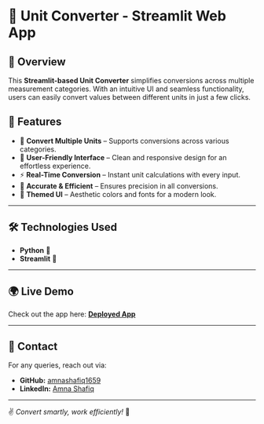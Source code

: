 # 🔢 Unit Converter - Streamlit Web App  

## 🚀 Overview  
This **Streamlit-based Unit Converter** simplifies conversions across multiple measurement categories. With an intuitive UI and seamless functionality, users can easily convert values between different units in just a few clicks.  

## 🎯 Features  
- 📏 **Convert Multiple Units** – Supports conversions across various categories.  
- 🎨 **User-Friendly Interface** – Clean and responsive design for an effortless experience.  
- ⚡ **Real-Time Conversion** – Instant unit calculations with every input.  
- 🔄 **Accurate & Efficient** – Ensures precision in all conversions.  
- 🌙 **Themed UI** – Aesthetic colors and fonts for a modern look.  

---  
## 🛠️ Technologies Used  
- **Python** 🐍  
- **Streamlit** 🚀  

---  
## 🌍 Live Demo  
Check out the app here: **[Deployed App](https://unit-converter-gwzcpqtj763ikyswrkljdp.streamlit.app/)**  

---  
## 📩 Contact  
For any queries, reach out via:  
- **GitHub:** [amnashafiq1659](https://github.com/amnashafiq1659)  
- **LinkedIn:** [Amna Shafiq](https://www.linkedin.com/in/amna-shafiq-0a76b0312/)  

---  
✌️ *Convert smartly, work efficiently!* 🚀  

